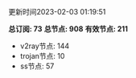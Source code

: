 更新时间2023-02-03 01:19:51

**总订阅: 73**
**总节点: 908**
**有效节点: 211**
- v2ray节点: 144
- trojan节点: 10
- ss节点: 57
